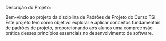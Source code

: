 
Descrição do Projeto:

Bem-vindo ao projeto da disciplina de Padrões de Projeto do Curso TSI. Este projeto tem como objetivo explorar e aplicar conceitos fundamentais de padrões de projeto, proporcionando aos alunos uma compreensão prática desses princípios essenciais no desenvolvimento de software.
